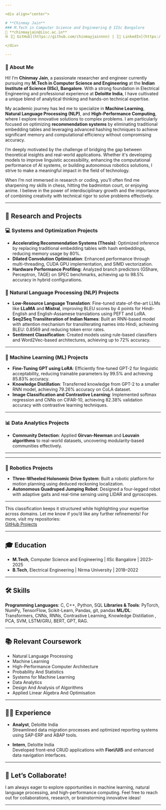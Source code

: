 ```yaml
---

<div align="center">

# **Chinmay Jain**  
### M.Tech in Computer Science and Engineering @ IISc Bangalore  
📧 **chinmayjain@iisc.ac.in**  
🌐 [🔗 GitHub](https://github.com/chinmayjainnnn) | [🔗 LinkedIn](https://www.linkedin.com/in/chinmay-jain-b7822816b/)  

</div>

---
```


### 👋 About Me  

Hi! I’m **Chinmay Jain**, a passionate researcher and engineer currently pursuing my **M.Tech in Computer Science and Engineering** at the **Indian Institute of Science (IISc), Bangalore**. With a strong foundation in Electrical Engineering and professional experience at **Deloitte India**, I have cultivated a unique blend of analytical thinking and hands-on technical expertise.

My academic journey has led me to specialize in **Machine Learning**, **Natural Language Processing (NLP)**, and **High-Performance Computing**, where I explore innovative solutions to complex problems. I am particularly focused on optimizing **recommendation systems** by eliminating traditional embedding tables and leveraging advanced hashing techniques to achieve significant memory and computational efficiency without compromising accuracy.

I’m deeply motivated by the challenge of bridging the gap between theoretical insights and real-world applications. Whether it's developing models to improve linguistic accessibility, enhancing the computational performance of AI systems, or building autonomous robotics solutions, I strive to make a meaningful impact in the field of technology.

When I’m not immersed in research or coding, you’ll often find me sharpening my skills in chess, hitting the badminton court, or enjoying anime. I believe in the power of interdisciplinary growth and the importance of combining creativity with technical rigor to solve problems effectively.

--- 


## 🔬 **Research and Projects**  

### 💻 **Systems and Optimization Projects**  
- **Accelerating Recommendation Systems (Thesis)**: Optimized inference by replacing traditional embedding tables with hash embeddings, reducing memory usage by 80%.  
- **Dilated Convolution Optimization**: Enhanced performance through multi-threading, CUDA GPU implementation, and SIMD vectorization.
- **Hardware Performance Profiling**: Analyzed branch predictors (GShare, Perceptron, TAGE) on SPEC benchmarks, achieving up to 98.5% accuracy in hybrid configurations.


### 📝 **Natural Language Processing (NLP) Projects**  
- **Low-Resource Language Translation**: Fine-tuned state-of-the-art LLMs like **LLaMA** and **Mistral**, improving BLEU scores by 4 points for Hindi-English and English-Assamese translations using PEFT and LoRA.  
- **Seq2Seq Transliteration of Indian Names**: Built an RNN-based model with attention mechanism for transliterating names into Hindi, achieving BLEU: 0.8569 and reducing token error rates.  
- **Sentiment Classification**: Created models using rule-based classifiers and Word2Vec-based architectures, achieving up to 72% accuracy.  

---

### 🤖 **Machine Learning (ML) Projects**  
- **Fine-Tuning GPT using LoRA**: Efficiently fine-tuned GPT-2 for linguistic acceptability, reducing trainable parameters by 99.5% and achieving 85.83% accuracy.  
- **Knowledge Distillation**: Transferred knowledge from GPT-2 to a smaller RNN model, achieving 79.26% accuracy on CoLA dataset.  
- **Image Classification and Contrastive Learning**: Implemented softmax regression and CNNs on CIFAR-10, achieving 82.38% validation accuracy with contrastive learning techniques.  

---

### 📊 **Data Analytics Projects**  
- **Community Detection**: Applied **Girvan-Newman** and **Louvain algorithms** to real-world datasets, uncovering modularity-based communities effectively.  
  

---



---

### 🤖 **Robotics Projects**  
- **Three-Wheeled Holonomic Drive System**: Built a robotic platform for motion planning using deduced reckoning localization.  
- **Autonomous Quadruped Jumping Robot**: Designed a four-legged robot with adaptive gaits and real-time sensing using LIDAR and gyroscopes.  

---

This classification keeps it structured while highlighting your expertise across domains. Let me know if you’d like any further refinements!
For more, visit my repositories:  
[GitHub Projects](https://github.com/chinmayjainnnn)  

---

## 🎓 **Education**  

- **M.Tech**, Computer Science and Engineering | IISc Bangalore | 2023–2025  
- **B.Tech**, Electrical Engineering | Nirma University | 2018–2022 

---

## 🛠️ **Skills**  

**Programming Languages**: C, C++, Python, SQL 
**Libraries & Tools**: PyTorch, NumPy, TensorFlow, Scikit-Learn, Pandas, git, pandas
**ML/DL**: Transformers, CNNs, RNNs, Contrastive Learning, Knowledge Distillation , PCA, SVM, LSTM/GRU, BERT, GPT, RAG.

---

## 📚 **Relevant Coursework**  

- Natural Language Processing  
- Machine Learning  
- High-Performance Computer Architecture  
- Probability And Statistics 
- Systems for Machine Learning
- Data Analytics
- Design And Analysis of Algorithms
- Applied Linear Algebra And Optimisation

---

## 👨‍💻 **Experience**  

- **Analyst**, Deloitte India  
  Streamlined data migration processes and optimized reporting systems using SAP-ERP and ABAP tools.  

- **Intern**, Deloitte India  
  Developed front-end CRUD applications with **Fiori/UI5** and enhanced data navigation interfaces.  

---

## 🤝 **Let’s Collaborate!**  

I am always eager to explore opportunities in machine learning, natural language processing, and high-performance computing. Feel free to reach out for collaborations, research, or brainstorming innovative ideas!  

--- 
